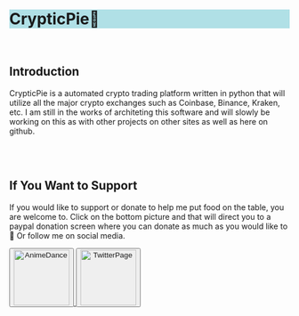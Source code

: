 <h1 style="background-color:powderblue;">CrypticPie🥧</h1>
<br>
<h2> Introduction </h2>  
<p>
      CrypticPie is a automated crypto trading platform written in python that
      will utilize all the major crypto exchanges such as Coinbase, Binance, Kraken, etc.
      I am still in the works of architeting this software and will slowly be working on this as with
      other projects on other sites as well as here on github.
</p>
<br>
</br>
<h2>If You Want to Support</h2>
<p>
      If you would like to support or donate to help me
      put food on the table, you are welcome to.
      Click on the bottom picture and that will direct you to 
      a paypal donation screen where you can donate as much as you
      would like to 🖤
      Or follow me on social media.
</p>
<button>
  <onclick>
      <a href="https://paypal.me/toxicsynapse">    
      <img src="https://steamuserimages-a.akamaihd.net/ugc/1755816788602070411/3813F41D33A4C7FCAA0D8159E98E3A0493853CD8/?imw=268&imh=268&ima=fit&impolicy=Letterbox&imcolor=%23000000&letterbox=true" alt="AnimeDance" width="100" height="100">
  </onclick>
</button>
<button>      
<onclick>
      <a href="https://twitter.com/SatanicNode">
      <img src="https://encrypted-tbn0.gstatic.com/images?q=tbn:ANd9GcSuDA2TMjSx_9e7IWb9fm5rIxKclsTuXaJAcpCZlsnCOg&s" alt="TwitterPage" width="100" height="100">
</onclick>
</button>
